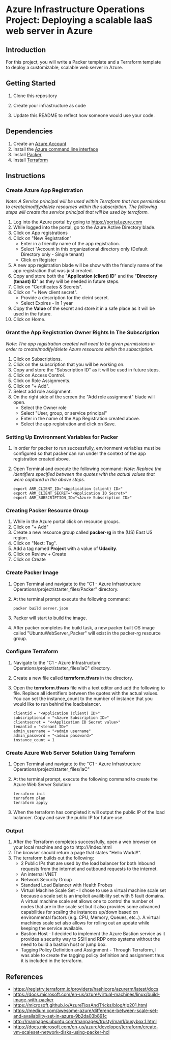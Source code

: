 # Azure Infrastructure Operations Project: Deploying a scalable IaaS web server in Azure

## Introduction
For this project, you will write a Packer template and a Terraform template to deploy a customizable, scalable web server in Azure.

## Getting Started
1. Clone this repository

2. Create your infrastructure as code

3. Update this README to reflect how someone would use your code.

## Dependencies
1. Create an [Azure Account](https://portal.azure.com) 
2. Install the [Azure command line interface](https://docs.microsoft.com/en-us/cli/azure/install-azure-cli?view=azure-cli-latest)
3. Install [Packer](https://www.packer.io/downloads)
4. Install [Terraform](https://www.terraform.io/downloads.html)

## Instructions

### Create Azure App Registration

*Note: A Service principal will be used within Terraform that has permissions to create/modify/delete resources within the subscription. The following steps will create the service principal that will be used by terraform.*

1. Log into the Azure portal by going to https://portal.azure.com
1. While logged into the portal, go to the Azure Active Directory blade.
1.  Click on App registrations
1. Click on "New Registration"
    * Enter in a friendly name of the app registration.
    * Select "Account in this organizational directory only (Default Directory only - Single tenant)
    * Click on Register
1. A new app registration blade will be show with the friendly name of the app registration that was just created.
1. Copy and store both the "**Application (client) ID**" and the "**Directory (tenant) ID**" as they will be needed in future steps.
1. Click on "Certificates & Secrets".
1. Click on "+ New client secret".
    * Provide a description for the cleint secret.
    * Select Expires - In 1 year
1. Copy the **Value** of the secret and store it in a safe place as it will be used in the future.
1. Click on Home. 

### Grant the App Registration Owner Rights In The Subscription

*Note: The app registration created will need to be given permissions in order to create/modify/delete Azure resources within the subscription.*

1. Click on Subscriptions.
1. Click on the subscription that you will be working on.
1. Copy and store the "Subscription ID" as it will be used in future steps.
1. Click on Access Control.
1. Click on Role Assignments.
1. Click on "+ Add".
1. Select add role assignment.
1. On the right side of the screen the "Add role assignment" blade will open.
    * Select the Owner role
    * Select "User, group, or service principal"
    * Enter in the name of the App Registration created above.
    * Select the app registration and click on Save.

### Setting Up Environment Variables for Packer

1. In order for packer to run successfully, environment variables must be configured so that packer can run under the context of the app registration created above.
1. Open Terminal and execute the following command:
*Note: Replace the identifiers specified between the quotes with the actual values that were captured in the above steps.*

    ```dotnetcli
    export ARM_CLIENT_ID="<Application (client) ID>"
    export ARM_CLIENT_SECRET="<Application ID Secret>"
    export ARM_SUBSCRIPTION_ID="<Azure Subscription ID>"
    ```

### Creating Packer Resource Group

1. While in the Azure portal click on resource groups.
1. Click on "+ Add"
1. Create a new resource group called **packer-rg** in the (US) East US region.
1. Click on "Next: Tag".
1. Add a tag named **Project** with a value of **Udacity**.
1. Click on Review + Create
1. Click on Create

### Create Packer Image

1. Open Terminal and navigate to the "C1 - Azure Infrastructure Operations/project/starter_files/Packer" directory.
1. At the terminal prompt execute the following command:

    ```dotnetcli
    packer build server.json
    ```

1. Packer will start to build the image.
1. After packer completes the build task, a new packer built OS image called "UbuntuWebServer_Packer" will exist in the packer-rg resource group.

### Configure Terraform
1. Navigate to the "C1 - Azure Infrastructure Operations/project/starter_files/IaC" directory.
1. Create a new file called **terraform.tfvars** in the directory.
1. Open the **terraform.tfvars** file with a text editor and add the following to file. Replace all identifiers between the quotes with the actual values. You can set the instance_count to the number of instance that you would like to run behind the loadbalancer.

    ```dotnetcli
    clientid = "<Application (client) ID>"
    subscriptionid = "<Azure Subscription ID>"
    clientsecret = "<<Application ID Secret value>"
    tenantid = "<tenant ID>"
    admin_username = "<admin username"
    admin_password = "<admin password>"
    instance_count = 1
    ```

### Create Azure Web Server Solution Using Terraform

1. Open Terminal and navigate to the "C1 - Azure Infrastructure Operations/project/starter_files/IaC"
1. At the terminal prompt, execute the following command to create the Azure Web Server Solution:

    ```dotnetcli
    terraform init
    terraform plan
    terraform apply
    ```

1. When the terraform has completed it will output the public IP of the load balancer. Copy and save the public IP for future use.

### Output

1. After the Terraform completes successfully, open a web browser on your local machine and go to http://<Public IP Provided By Terraform>/index.html
1. The browser should return a page that states "Hello World!!".
1. The terraform builds out the following:
    * 2 Public IPs that are used by the load balancer for both Inbound requests from the internet and outbound requests to the internet.
    * An internal VNET
    * Network Security Group
    * Standard Load Balancer with Health Probes
    * Virtual Machine Scale Set - I chose to use a virtual machine scale set because a scale set is an implicit availibility set with 5 fault domains. A virtual machine scale set allows one to control the number of nodes that are in the scale set but it also provides some advanced capabilities for scaling the instances up/down based on environmental factors (e.g. CPU, Memory, Queues, etc..). A virtual machines scale set also allows for rolling out an update while keeping the service available.
    * Bastion Host - I decided to implement the Azure Bastion service as it provides a security way to SSH and RDP onto systems without the need to build a bastion host or jump box.
    * Tagging Policy Definition and Assignment - Through Terraform, I was able to create the tagging policy definition and assignment thus it is included in the terraform.

## References
* https://registry.terraform.io/providers/hashicorp/azurerm/latest/docs
* https://docs.microsoft.com/en-us/azure/virtual-machines/linux/build-image-with-packer
* https://microsoft.github.io/AzureTipsAndTricks/blog/tip201.html
* https://medium.com/awesome-azure/difference-between-scale-set-and-availability-set-in-azure-9b2da03b891c
* http://manpages.ubuntu.com/manpages/trusty/man1/busybox.1.html
* https://docs.microsoft.com/en-us/azure/developer/terraform/create-vm-scaleset-network-disks-using-packer-hcl




